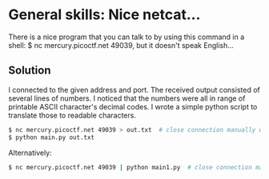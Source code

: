 # General skills: Nice netcat...
There is a nice program that you can talk to by using this command in a shell: $ nc mercury.picoctf.net 49039, but it doesn't speak English...

## Solution
I connected to the given address and port. The received output consisted of several lines of numbers. I noticed that the numbers were all in range of printable ASCII character's decimal codes. I wrote a simple python script to translate those to readable characters.
```bash
$ nc mercury.picoctf.net 49039 > out.txt  # close connection manually with ctrl+d
$ python main.py out.txt
```

Alternatively:
```bash
$ nc mercury.picoctf.net 49039 | python main1.py  # close connection manually with ctrl+d
```